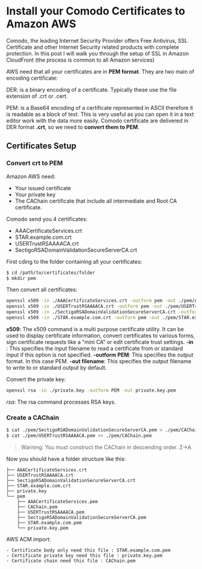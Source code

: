 # Install your Comodo Certificates to Amazon AWS

Comodo, the leading Internet Security Provider offers Free Antivirus, SSL Certificate and other Internet Security related products with complete protection. In this post I will walk you through the setup of SSL in Amazon CloudFront (the process is common to all Amazon services)

AWS need that all your certificates are in **PEM format**. They are two main of encoding certificate:

DER: is a binary encoding of a certificate. Typically these use the file extension of .crt or .cert.

PEM: is a Base64 encoding of a certificate represented in ASCII therefore it is readable as a block of text. This is very useful as you can open it in a text editor work with the data more easily.
Comodo certificate are delivered in DER format **.crt**, so we need to **convert them to PEM**.

## Certificates Setup

### Convert crt to PEM

Amazon AWS need:

- Your issued certificate
- Your private key
- The CAChain certificate that include all intermediate and Root CA certificate.

Comodo send you 4 certificates:

- AAACertificateServices.crt
- STAR.example.com.crt
- USERTrustRSAAAACA.crt
- SectigoRSADomainValidationSecureServerCA.crt

First cding to the folder containing all your certificates:

```bash
$ cd /path/to/certificates/folder
$ mkdir pem
```

Then convert all certificates:

```sh
openssl x509 -in ./AAACertificateServices.crt -outform pem -out ./pem/AAACertificateServices.pem
openssl x509 -in ./USERTrustRSAAAACA.crt -outform pem -out ./pem/USERTrustRSAAAACA.pem
openssl x509 -in ./SectigoRSADomainValidationSecureServerCA.crt -outform pem -out ./pem/SectigoRSADomainValidationSecureServerCA.pem
openssl x509 -in ./STAR.example.com.crt -outform pem -out ./pem/STAR.example.com.pem
```

**x509**: The x509 command is a multi purpose certificate utility. It can be used to display certificate information, convert certificates to various forms, sign certificate requests like a “mini CA” or edit certificate trust settings.
**-in <filename>**: This specifies the input filename to read a certificate from or standard input if this option is not specified.
**-outform PEM**: This specifies the output format. In this case PEM.
**-out filename**: This specifies the output filename to write to or standard output by default.

Convert the private key:

```sh
openssl rsa -in ./private.key -outform PEM -out private.key.pem
```

*rsa*: The rsa command processes RSA keys.

### Create a CAChain

```sh
$ cat ./pem/SectigoRSADomainValidationSecureServerCA.pem > ./pem/CAChain.pem
$ cat ./pem/USERTrustRSAAAACA.pem >> ./pem/CAChain.pem
```

> Warning: You must construct the CAChain in descending order. Z->A

Now you should have a folder structure like this:

    ├── AAACertificateServices.crt
    ├── USERTrustRSAAAACA.crt
    ├── SectigoRSADomainValidationSecureServerCA.crt
    ├── STAR.example.com.crt
    ├── private.key
    └── pem
        ├── AAACertificateServices.pem
        ├── CAChain.pem
        ├── USERTrustRSAAAACA.pem
        ├── SectigoRSADomainValidationSecureServerCA.pem
        ├── STAR.example.com.pem
        └── private.key.pem

  AWS ACM import:
  
    - Certificate body only need this file : STAR.example.com.pem
    - Certificate private key need this file : private.key.pem
    - Certificate chain need this file : CAChain.pem


  
